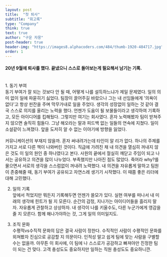 ```yaml
---
layout: post
title:  "첫 퇴사"
subtitle: "회고록"
type: "Company"
think: true
text: true
author: "구운 자몽"
post-header: true
header-img: "https://images8.alphacoders.com/484/thumb-1920-484717.jpg"
order: 1
---
```


#### 20년 9월에 퇴사를 했다. 끝냈으니 스스로 돌아보는게 필요해서 남기는 기록.
<br>
1. <span style="coloe:#FA5858">동기 부여</span><br>
동기 부여가 잘 되는 것보다 안 될 때, 어떻게 나를 설득하느냐가 제일 문제였다. 일의 의미 없이 일에 파묻히기 싫었다. 팀장이 끌어주길 바랐으나 그는 내 선임들에게 '의욕이 없다'고 항상 핀잔을 주며 막무가내로 일을 주었다. 생각의 성장없이 일하는 것 같아 결국 스스로 의지를 올리는 노력을 했다. 언젠가 도움이 될 보물들이라고 생각하여 기록하고, 모든 아이디어를 킵해뒀다. 그렇지만 여기는 회사였다. 혼자 노력해봤자 팀이 받쳐주지 않으면 솔직히 힘들다. 그냥 해오라는 말과 피드백 없는 일들의 연속에 지쳤다. 일이 소설같이 느껴졌다. 앞을 도저히 알 수 없는 이야기에 방향을 잃었다. <br><br>커뮤니케이션의 부재지 않을까. 혼자 써내려가는데 타인이 알 리가 없다. 하나의 주제를 가지고 서로 다른 책이 나와버린 것이다. 직급에 가려진 채 내 의견을 열심히 꺼내지 않은 것도 이 일의 원인 중 하나였다고 본다. 사원의 끝에서 절실히 깨닫고 주임이 되고 나서는 공유하고 의견을 많이 나누었다. 부족했지만 나아진 점도 많았다. 죽어라 why?를 물으면서 서로의 생각을 스스럼없이 꺼내려 노력했다. 내 의견을 자유롭게 말하고 팀원이 존중해줄 때, 동기 부여가 공유되고 자연스레 생기기 시작했다. 이 때쯤 좋은 리더에 대해 고민했다.

2. <span style="coloe:#FA5858">일의 기록</span><br>
앞에서 적었지만 뭐든지 기록해두면 언젠가 쓸모가 있다. 실현 여부를 떠나서 내 미래의 생각에 힌트가 될 지 모른다. 순간의 감정, 지나가는 아이디어들을 흘리지 말자. 자유롭게 관찰하고 상상하자. 내 생각이 나를 키울수도, 다른 누군가에게 영감을 줄 지 모른다. 함께 해나가야하는 것, 그게 일의 의미일지도.

3. <span style="coloe:#FA5858">조직 문화</span><br>
수평적vs수직적 문화의 답은 결국 사람이 정한다. 수직적인 사람이 수평적인 문화를 외쳐봤자 진심으로 공감할 지 의문이다. 인적성 말고 쉽게 팀에 맞는 사람을 구별할 수는 없을까. 아무튼 이 회사에, 이 팀에 나 스스로가 공감하고 빠져야만 진정한 팀이 되는 건 맞다. 고객 충성도도 중요하지만 일하는 직원 충성도도 중요하니깐.
